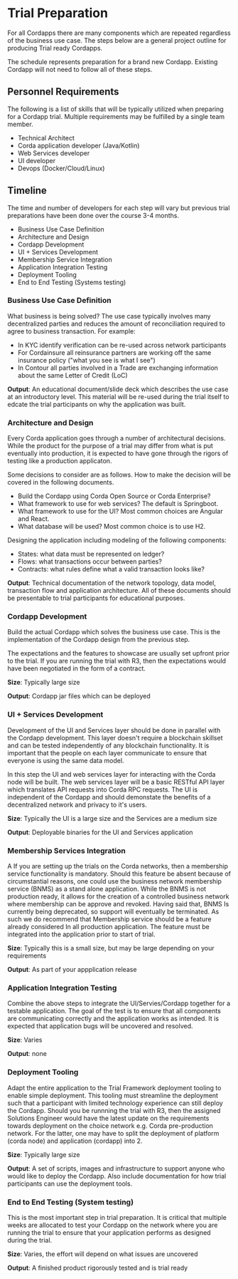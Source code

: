 # Trial Preparation
For all Cordapps there are many components which are repeated regardless of the business use case. The steps below are a general project outline for producing Trial ready Cordapps.

The schedule represents preparation for a brand new Cordapp. Existing Cordapp will not need to follow all of these steps.

## Personnel Requirements
The following is a list of skills that will be typically utilized when preparing for a Cordapp trial. Multiple requirements may be fulfilled by a single team member.
- Technical Architect
- Corda application developer (Java/Kotlin)
- Web Services developer 
- UI developer 
- Devops (Docker/Cloud/Linux)

## Timeline
The time and number of developers for each step will vary but previous trial preparations have been done over the course 3-4 months.

- Business Use Case Definition
- Architecture and Design
- Cordapp Development
- UI + Services Development
- Membership Service Integration
- Application Integration Testing
- Deployment Tooling
- End to End Testing (Systems testing)

### Business Use Case Definition
What business is being solved? The use case typically involves many decentralized parties and reduces the amount of reconciliation required to agree to business transaction. For example:
- In KYC identify verification can be re-used across network participants
- For Cordainsure all reinsurance partners are working off the same insurance policy ("what you see is what I see")
- In Contour all parties involved in a Trade are exchanging information about the same Letter of Credit (LoC) 

**Output**: An educational document/slide deck which describes the use case at an introductory level. This material will be re-used during the trial itself to edcate the trial participants on why the application was built.

### Architecture and Design
Every Corda application goes through a number of architectural decisions. While the product for the purpose of a trial may differ from what is put eventually into production, it is expected to have gone through the rigors of testing like a production applicaton.

Some decisions to consider are as follows. How to make the decision will be covered in the following documents.
- Build the Cordapp using Corda Open Source or Corda Enterprise?
- What framework to use for web services? The default is Springboot.
- What framework to use for the UI? Most common choices are Angular and React.
- What database will be used? Most common choice is to use H2.

Designing the application including modeling of the following components:
- States: what data must be represented on ledger?
- Flows: what transactions occur between parties?
- Contracts: what rules define what a valid transaction looks like?

**Output**: Technical documentation of the network topology, data model, transaction flow and application architecture. All of these documents should be presentable to trial participants for educational purposes.

### Cordapp Development
Build the actual Cordapp which solves the business use case. This is the implementation of the Cordapp design from the previous step.

The expectations and the features to showcase are usually set upfront prior to the trial. If you are running the trial with R3, then the expectations would have been negotiated in the form of a contract.

**Size**: Typically large size

**Output**: Cordapp jar files which can be deployed

### UI + Services Development
Development of the UI and Services layer should be done in parallel with the Cordapp development. This layer doesn't require a blockchain skillset and can be tested independently of any blockchain functionality. It is important that the people on each layer communicate to ensure that everyone is using the same data model.

In this step the UI and web services layer for interacting with the Corda node will be built. The web services layer will be a basic RESTful API layer which translates API requests into Corda RPC requests. The UI is independent of the Cordapp and should demonstate the benefits of a decentralized network and privacy to it's users.

**Size**: Typically the UI is a large size and the Services are a medium size

**Output**: Deployable binaries for the UI and Services application

### Membership Services Integration
A If you are setting up the trials on the Corda networks, then a membership service functionality is mandatory. Should this feature be absent because of circumstantial reasons, one could use the business network membership service (BNMS) as a stand alone application. While the BNMS is not production ready, it allows for the creation of a controlled business network where membership can be approve and revoked. Having said that, BNMS Is currently being deprecated, so support will eventually be terminated. As such we do recommend that Membership service should be a feature already considered In all production application. The feature must be integrated into the application prior to start of trial. 

**Size**: Typically this is a small size, but may be large depending on your requirements

**Output**: As part of your appplication release

### Application Integration Testing
Combine the above steps to integrate the UI/Servies/Cordapp together for a testable application. The goal of the test is to ensure that all components are communicating correctly and the application works as intended. It is expected that application bugs will be uncovered and resolved.

**Size**: Varies

**Output**: none

### Deployment Tooling
Adapt the entire application to the Trial Framework deployment tooling to enable simple deployment. This tooling must streamline the deployment such that a participant with limited technology experience can still deploy the Cordapp. Should you be runnning the trial with R3, then the assigned Solutions Engineer would have the latest update on the requirements towards deployment on the choice network e.g. Corda pre-production network. For the latter, one may have to split the deployment of platform (corda node) and application (cordapp) into 2.

**Size**: Typically large size

**Output**: A set of scripts, images and infrastructure to support anyone who would like to deploy the Cordapp. Also include documentation for how trial participants can use the deployment tools.

### End to End Testing (System testing)
This is the most important step in trial preparation. It is critical that multiple weeks are allocated to test your Cordapp on the network where you are running the trial to ensure that your application performs as designed during the trial. 

**Size**: Varies, the effort will depend on what issues are uncovered

**Output**: A finished product rigorously tested and is trial ready